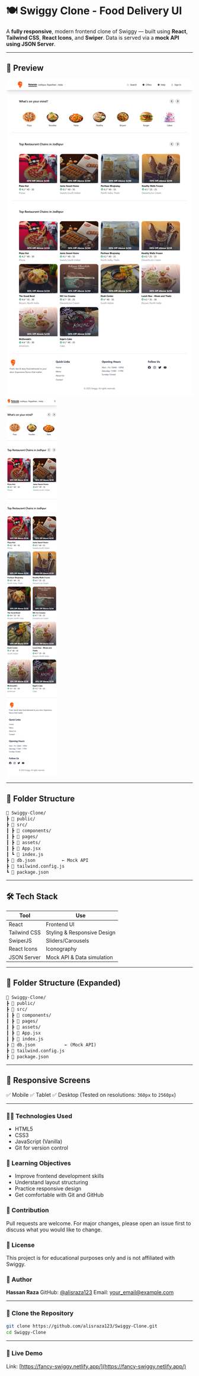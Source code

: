 # 🍽️ Swiggy Clone - Food Delivery UI

A **fully responsive**, modern frontend clone of Swiggy — built using **React**, **Tailwind CSS**, **React Icons**, and **Swiper**. Data is served via a **mock API using JSON Server**.

---

## 📸 Preview

![App Preview](./SnapShots/swiggyDesktop.png)
![App Preview](./SnapShots/swiggyMobile.png)

---

## 📁 Folder Structure

```
📆 Swiggy-Clone/
┣ 📁 public/
┣ 📁 src/
┃ ┣ 📁 components/
┃ ┣ 📁 pages/
┃ ┣ 📁 assets/
┃ ┣ 📄 App.jsx
┃ ┗ 📄 index.js
┣ 📄 db.json          ← Mock API
┣ 📄 tailwind.config.js
┗ 📄 package.json
```

---

## 🛠️ Tech Stack

| Tool         | Use                         |
| ------------ | --------------------------- |
| React        | Frontend UI                 |
| Tailwind CSS | Styling & Responsive Design |
| SwiperJS     | Sliders/Carousels           |
| React Icons  | Iconography                 |
| JSON Server  | Mock API & Data simulation  |

---

## 📂 Folder Structure (Expanded)

```
📆 Swiggy-Clone/
┣ 📁 public/
┣ 📁 src/
┃ ┣ 📁 components/
┃ ┣ 📁 pages/
┃ ┣ 📁 assets/
┃ ┣ 📄 App.jsx
┃ ┣ 📄 index.js
┣ 📄 db.json           ← (Mock API)
┣ 📄 tailwind.config.js
┣ 📄 package.json
```

---

## 📱 Responsive Screens

✅ Mobile
✅ Tablet
✅ Desktop (Tested on resolutions: `360px` to `2560px`)

---

### 👨‍💻 Technologies Used

* HTML5
* CSS3
* JavaScript (Vanilla)
* Git for version control

### 🧠 Learning Objectives

* Improve frontend development skills
* Understand layout structuring
* Practice responsive design
* Get comfortable with Git and GitHub

### 🙌 Contribution

Pull requests are welcome. For major changes, please open an issue first to discuss what you would like to change.

### 📄 License

This project is for educational purposes only and is not affiliated with Swiggy.

### 🧑 Author

**Hassan Raza**
GitHub: [@alisraza123](https://github.com/alisraza123)
Email: [your\_email@example.com](mailto:your_email@example.com)

---

### 📁 Clone the Repository

```bash
git clone https://github.com/alisraza123/Swiggy-Clone.git
cd Swiggy-Clone
```

---

### 📲 Live Demo

Link: [https://fancy-swiggy.netlify.app/](https://fancy-swiggy.netlify.app/)
